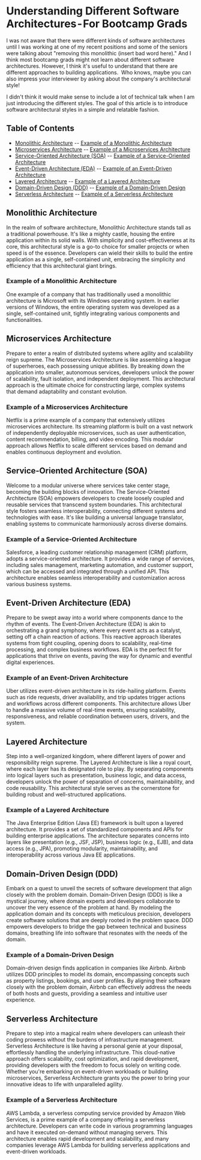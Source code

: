 # Understanding Different Software Architectures - For Bootcamp Grads

I was not aware that there were different kinds of software architectures until I was working at one of my recent positions and some of the seniors were talking about "removing this monolithic (insert bad word here)." And I think most bootcamp grads might not learn about different software architectures. However, I think it's useful to understand that there are different approaches to building applications. 
Who knows, maybe you can also impress your interviewer by asking about the company's architectural style!

I didn't think it would make sense to include a lot of technical talk when I am just introducing the different styles. The goal of this article is to introduce software architectural styles in a simple and relatable fashion.

## Table of Contents

- [Monolithic Architecture](#monolithic-architecture)
-- [Example of a Monolithic Architecture](#example-of-a-monolithic-architecture)
- [Microservices Architecture](#microservices-architecture)
-- [Example of a Microservices Architecture](#example-of-a-microservices-architecture)
- [Service-Oriented Architecture (SOA)](#service-oriented-architecture-soa)
-- [Example of a Service-Oriented Architecture](#example-of-a-service-oriented-architecture)
- [Event-Driven Architecture (EDA)](#event-driven-architecture-eda)
-- [Example of an Event-Driven Architecture](#example-of-an-event-driven-architecture)
- [Layered Architecture](#layered-architecture)
-- [Example of a Layered Architecture](#example-of-a-layered-architecture)
- [Domain-Driven Design (DDD)](#domain-driven-design-ddd)
-- [Example of a Domain-Driven Design](#example-of-a-domain-driven-design)
- [Serverless Architecture](#serverless-architecture)
-- [Example of a Serverless Architecture](#example-of-a-serverless-architecture)

## Monolithic Architecture

In the realm of software architecture, Monolithic Architecture stands tall as a traditional powerhouse. It's like a mighty castle, housing the entire application within its solid walls. With simplicity and cost-effectiveness at its core, this architectural style is a go-to choice for smaller projects or when speed is of the essence. Developers can wield their skills to build the entire application as a single, self-contained unit, embracing the simplicity and efficiency that this architectural giant brings.

### Example of a Monolithic Architecture

One example of a company that has traditionally used a monolithic architecture is Microsoft with its Windows operating system. In earlier versions of Windows, the entire operating system was developed as a single, self-contained unit, tightly integrating various components and functionalities.

## Microservices Architecture

Prepare to enter a realm of distributed systems where agility and scalability reign supreme. The Microservices Architecture is like assembling a league of superheroes, each possessing unique abilities. By breaking down the application into smaller, autonomous services, developers unlock the power of scalability, fault isolation, and independent deployment. This architectural approach is the ultimate choice for constructing large, complex systems that demand adaptability and constant evolution.

### Example of a Microservices Architecture

Netflix is a prime example of a company that extensively utilizes microservices architecture. Its streaming platform is built on a vast network of independently deployable microservices, such as user authentication, content recommendation, billing, and video encoding. This modular approach allows Netflix to scale different services based on demand and enables continuous deployment and evolution.

## Service-Oriented Architecture (SOA)

Welcome to a modular universe where services take center stage, becoming the building blocks of innovation. The Service-Oriented Architecture (SOA) empowers developers to create loosely coupled and reusable services that transcend system boundaries. This architectural style fosters seamless interoperability, connecting different systems and technologies with ease. It's like building a universal language translator, enabling systems to communicate harmoniously across diverse domains.

### Example of a Service-Oriented Architecture

Salesforce, a leading customer relationship management (CRM) platform, adopts a service-oriented architecture. It provides a wide range of services, including sales management, marketing automation, and customer support, which can be accessed and integrated through a unified API. This architecture enables seamless interoperability and customization across various business systems.

## Event-Driven Architecture (EDA)

Prepare to be swept away into a world where components dance to the rhythm of events. The Event-Driven Architecture (EDA) is akin to orchestrating a grand symphony, where every event acts as a catalyst, setting off a chain reaction of actions. This reactive approach liberates systems from tight coupling, opening doors to scalability, real-time processing, and complex business workflows. EDA is the perfect fit for applications that thrive on events, paving the way for dynamic and eventful digital experiences.

### Example of an Event-Driven Architecture

Uber utilizes event-driven architecture in its ride-hailing platform. Events such as ride requests, driver availability, and trip updates trigger actions and workflows across different components. This architecture allows Uber to handle a massive volume of real-time events, ensuring scalability, responsiveness, and reliable coordination between users, drivers, and the system.

## Layered Architecture

Step into a well-organized kingdom, where different layers of power and responsibility reign supreme. The Layered Architecture is like a royal court, where each layer has its designated role to play. By separating components into logical layers such as presentation, business logic, and data access, developers unlock the power of separation of concerns, maintainability, and code reusability. This architectural style serves as the cornerstone for building robust and well-structured applications.

### Example of a Layered Architecture

The Java Enterprise Edition (Java EE) framework is built upon a layered architecture. It provides a set of standardized components and APIs for building enterprise applications. The architecture separates concerns into layers like presentation (e.g., JSF, JSP), business logic (e.g., EJB), and data access (e.g., JPA), promoting modularity, maintainability, and interoperability across various Java EE applications.

## Domain-Driven Design (DDD)

Embark on a quest to unveil the secrets of software development that align closely with the problem domain. Domain-Driven Design (DDD) is like a mystical journey, where domain experts and developers collaborate to uncover the very essence of the problem at hand. By modeling the application domain and its concepts with meticulous precision, developers create software solutions that are deeply rooted in the problem space. DDD empowers developers to bridge the gap between technical and business domains, breathing life into software that resonates with the needs of the domain.

### Example of a Domain-Driven Design

Domain-driven design finds application in companies like Airbnb. Airbnb utilizes DDD principles to model its domain, encompassing concepts such as property listings, bookings, and user profiles. By aligning their software closely with the problem domain, Airbnb can effectively address the needs of both hosts and guests, providing a seamless and intuitive user experience.

## Serverless Architecture

Prepare to step into a magical realm where developers can unleash their coding prowess without the burdens of infrastructure management. Serverless Architecture is like having a personal genie at your disposal, effortlessly handling the underlying infrastructure. This cloud-native approach offers scalability, cost optimization, and rapid development, providing developers with the freedom to focus solely on writing code. Whether you're embarking on event-driven workloads or building microservices, Serverless Architecture grants you the power to bring your innovative ideas to life with unparalleled agility.

### Example of a Serverless Architecture

AWS Lambda, a serverless computing service provided by Amazon Web Services, is a prime example of a company offering a serverless architecture. Developers can write code in various programming languages and have it executed on-demand without managing servers. This architecture enables rapid development and scalability, and many companies leverage AWS Lambda for building serverless applications and event-driven workloads.
